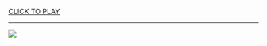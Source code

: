 
<a href="https://premium76.site?title=survival_race_unblocked_games_premium&ref=13M">CLICK TO PLAY</a></h3>
<hr>

<a href="https://premium76.site?title=survival_race_unblocked_games_premium&ref=13M"><img src="https://clearcache.store/games.png"></a>


